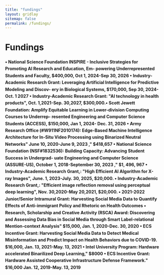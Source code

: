 ```yaml
---
title: "fundings"
layout: gridlay
sitemap: false
permalink: /fundings/
---
```


<style>
img{
  border-radius: 10px;
}
.col-md-3 {
  margin-top:10px;
  margin-bottom:10px;
  padding:0px;
  display:block;
  overflow:hidden;
  text-align:center;
  display: table-cell;
  background: white;
  border-radius: 20px;
  height: auto;
}
iframe {
  margin:0;
  padding:0;
  width: 175px;
  display: inline;
  vertical-align: middle;
}
</style>

# Fundings

<div class="jumbotron">
<div class="col-md-12 col-sm-12" style="line-height: 1.6;">
<h4>
• National Science Foundation INSPIRE - Inclusive Strategies for Promoting AI Research and Education, Em-
powering Underrepresented Students and Faculty, $400,000, Oct 1, 2024-Sep 30, 2026
• Industry-Academic Research Grant: Leveraging Artificial Intelligence for Predictive Modeling and Discov-
ery in Biological Systems, $170,000, Sep 30, 2024-Oct. 1 2027
• Industry-Academic Research Grant: "AI technology in health products", Oct. 1,2021-Sep. 30,2027, $300,000.• Scott Jewett Foundation: Amplify Equitable Learning in Lower-division Computing Courses to Underrep-
resented Engineering and Computer Science Students (ACCESS), $150,000, Jan 1, 2024- Dec. 31, 2026
• Army Research Office (#W911NF2010174): Edge-Based Machine Intelligence Architecture for In-Situ Video
Processing using Binarized Neutral Networks" June 10, 2020-June 9, 2023 ," $418,657
• National Science Foundation (NSF#1832536): Building Capacity: Advancing Student Success in Undergrad-
uate Engineering and Computer Science (ASSURE-US), October 1, 2018-September 30, 2023 ," $1, 496, 967
• Industry-Academic Research Grant,: "High Efficient AI Algorithm for X-ray Images", June. 1, 2023-July. 30,
2025, $20,000.
• Industry-Academic Research Grant,: "Efficient image reflection removal using perceptual deep learning",
Nov. 30,2020-May 20,2021, $20,000.
• 2021-2022 Junior/Senior Intramural Grant: Harvesting Social Media Data to Quantify Effects of Anti-immigrant
Policy and Rhetoric on Health Outcomes
• Research, Scholarship and Creative Activity (RSCA) Award: Discovering and Assessing Data Bias in Social
Media through Smart Label-relational Mention-context Analysis" $15,000, Jan. 1, 2020-Dec. 30, 2020
• ECS Incentive Grant: Harvesting Social Media Data to Detect Medical Misinformation and Predict Impact
on Health Behaviors due to COVID-19. $16,000, Jan. 13, 2021-May. 13, 2021
• Intel University Program: Hardware accelerated Binarilized Deep Learning," $8000
• ECS Incentive Grant: Hardware Assisted Cooperative Infrastructure Defense Framework." $16,000 Jan. 12,
2019-May. 13, 2019
</h4>
</div>
</div>
